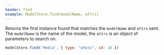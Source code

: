 ```yaml
---
header: find
example: ModelStore.find(modelName, attrs)
---
```


Returns the first instance found that matches the `modelName` and `attrs` sent.  The `modelName` is the name of the model, the `attrs` is an object of parameters to search on.

```js
modelStore.find('Media', { type: "photo", id: 16 })
```
